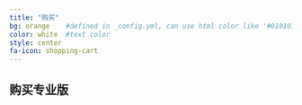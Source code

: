 ```yaml
---
title: "购买"
bg: orange    #defined in _config.yml, can use html color like '#010101'
color: white  #text color
style: center
fa-icon: shopping-cart
---
```


## 购买专业版
